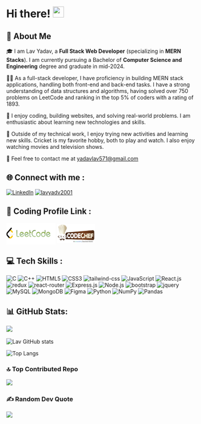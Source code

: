 <!--[![MasterHead](https://camo.githubusercontent.com/04b3af1734c378d7eb20690ca6ce758b5a3fff95abcce7958d3fac32030bbe29/68747470733a2f2f692e6962622e636f2f424c357363475a2f302d3062707933352d4c6336722d41647669762d4c2e676966)]()-->


# Hi there! <img src="https://media.giphy.com/media/hvRJCLFzcasrR4ia7z/giphy.gif" width="29px" height="29px">

## 🚀 About Me

🎓 I am Lav Yadav, a **Full Stack Web Developer** (specializing in **MERN Stacks**).  I am currently pursuing a Bachelor of **Computer Science and Engineering** degree and graduate in mid-2024. 

 👨‍💻 As a full-stack developer, I have proficiency in building MERN stack applications, handling both front-end and back-end tasks. I have a strong understanding of data structures and algorithms, having solved over 750 problems on LeetCode and ranking in the top 5% of coders with a rating of 1893. 

📝 I enjoy coding, building websites, and solving real-world problems. I am enthusiastic about learning new technologies and skills. 

🎸 Outside of my technical work, I enjoy trying new activities and learning new skills. Cricket is my favorite hobby, both to play and watch. I also enjoy watching movies and television shows.

🤝 Feel free to contact me at yadavlav571@gmail.com

 
## 🌐 Connect with me :
<p align="left">
<a href="https://linkedin.com/in/lav-yadav-1055a5211" target="_blank">
<img src="https://img.shields.io/badge/LinkedIn-%230077B5.svg?logo=linkedin&logoColor=white" alt="LinkedIn" height="27" width="90" /></a>
<a href="https://instagram.com/lavyadv2001" target="_blank">
 <img src="https://raw.githubusercontent.com/rahuldkjain/github-profile-readme-generator/master/src/images/icons/Social/instagram.svg" alt="lavyadv2001" height="30" width="60" /></a>
</p>


## 🧮 Coding Profile Link :
<p align="left">
<a href="https://www.leetcode.com/lav_123" target="_blank"><img align="center" src="Images/Leetcode7.png" alt="lav_123" height="57" width="130" /></a>
<a href="https://www.codechef.com/users/yadavlav7978" target="_blank"><img align="center" src="Images/Codechef(new)_logo.svg.png" alt="yadavlav7978" height="50" width="100" /></a>
</p>


## 💻 Tech Skills :
![C](https://img.shields.io/badge/c-%2300599C.svg?style=for-the-badge&logo=c&logoColor=white) 
![C++](https://img.shields.io/badge/c++-%2300599C.svg?style=for-the-badge&logo=c%2B%2B&logoColor=white) 
![HTML5](https://img.shields.io/badge/html5-%23E34F26.svg?style=for-the-badge&logo=html5&logoColor=white)
![CSS3](https://img.shields.io/badge/css3-%231572B6.svg?style=for-the-badge&logo=css3&logoColor=white) 
![tailwind-css](https://img.shields.io/badge/tailwind_css-06B6D4?style=for-the-badge&logo=tailwind-css&logoColor=white)
![JavaScript](https://img.shields.io/badge/javascript-%23323330.svg?style=for-the-badge&logo=javascript&logoColor=%23F7DF1E)
![React.js](https://img.shields.io/badge/react-%2320232a.svg?style=for-the-badge&logo=react&logoColor=%2361DAFB)
![redux](https://img.shields.io/badge/Redux-593D88?style=for-the-badge&logo=redux&logoColor=white)
![react-router](https://img.shields.io/badge/React_Router-CA4245?style=for-the-badge&logo=react-router&logoColor=white) 
![Express.js](https://img.shields.io/badge/Express%20js-000000?style=for-the-badge&logo=express&logoColor=white)
![Node.js](https://img.shields.io/badge/Node.js-43853D?style=for-the-badge&logo=node.js&logoColor=white)
![bootstrap](https://img.shields.io/badge/Bootstrap-563D7C?style=for-the-badge&logo=bootstrap&logoColor=white)
![jquery](https://img.shields.io/badge/jQuery-0769AD?style=for-the-badge&logo=jquery&logoColor=white)
![MySQL](https://img.shields.io/badge/mysql-%2300f.svg?style=for-the-badge&logo=mysql&logoColor=white)
![MongoDB](https://img.shields.io/badge/MongoDB-4EA94B?style=for-the-badge&logo=mongodb&logoColor=white)
![Figma](https://img.shields.io/badge/Figma-F24E1E?style=for-the-badge&logo=figma&logoColor=white)
![Python](https://img.shields.io/badge/python-3670A0?style=for-the-badge&logo=python&logoColor=ffdd54) 
![NumPy](https://img.shields.io/badge/numpy-%23013243.svg?style=for-the-badge&logo=numpy&logoColor=white) 
![Pandas](https://img.shields.io/badge/pandas-%23150458.svg?style=for-the-badge&logo=pandas&logoColor=white)






## 📊 GitHub Stats:
![](https://github-readme-streak-stats.herokuapp.com/?user=yadavlav7978&theme=radical&hide_border=false)<br/>


<!-- github stats -->
![Lav GitHub stats](https://github-readme-stats.vercel.app/api?username=yadavlav7978&show_icons=true&theme=onedark&bg_color=00000000)


<!-- most used languages -->
![Top Langs](https://github-readme-stats.vercel.app/api/top-langs/?username=yadavlav7978&theme=onedark&bg_color=00000000)



### 🔝 Top Contributed Repo

![](https://github-contributor-stats.vercel.app/api?username=yadavlav7978&limit=5&theme=onedark&bg_color=00000000&combine_all_yearly_contributions=true)


### ✍️ Random Dev Quote
![](https://quotes-github-readme.vercel.app/api?type=horizontal&theme=radical)


<!-- Proudly created with GPRM ( https://gprm.itsvg.in ) -->



